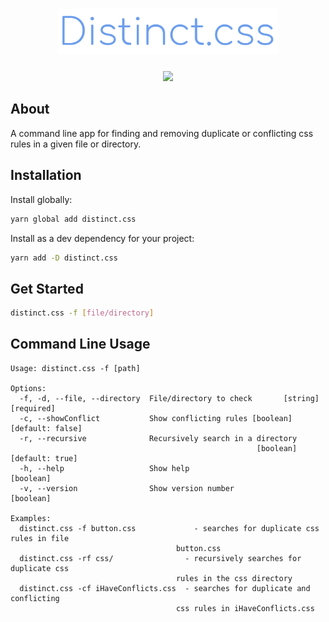 <h1 align="center">
  <img src="logo.svg" width="70%">
</h1>
<p align="center">
  <img src="https://img.shields.io/npm/l/distinct.css?style=for-the-badge">
</p>

## About

A command line app for finding and removing duplicate or conflicting css rules in a given file or directory.

## Installation

Install globally:

```bash
yarn global add distinct.css
```

Install as a dev dependency for your project:

```bash
yarn add -D distinct.css
```

## Get Started

```bash
distinct.css -f [file/directory]
```

## Command Line Usage

```
Usage: distinct.css -f [path]

Options:
  -f, -d, --file, --directory  File/directory to check       [string] [required]
  -c, --showConflict           Show conflicting rules [boolean] [default: false]
  -r, --recursive              Recursively search in a directory
                                                       [boolean] [default: true]
  -h, --help                   Show help                               [boolean]
  -v, --version                Show version number                     [boolean]

Examples:
  distinct.css -f button.css             - searches for duplicate css rules in file
                                     button.css
  distinct.css -rf css/                - recursively searches for duplicate css
                                     rules in the css directory
  distinct.css -cf iHaveConflicts.css  - searches for duplicate and conflicting
                                     css rules in iHaveConflicts.css
```
